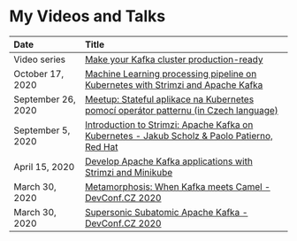 # My Videos and Talks

| Date          | Title |
|:--------------|:------|
| Video series | [Make your Kafka cluster production-ready](https://www.youtube.com/playlist?list=PLpI4X8PMthYeCSpy9a-mGtvDbMgqGNYNy) |
| October 17, 2020 | [Machine Learning processing pipeline on Kubernetes with Strimzi and Apache Kafka](https://youtu.be/CemgJcJMufI) |
| September 26, 2020 | [Meetup: Stateful aplikace na Kubernetes pomocí operátor patternu (in Czech language)](https://youtu.be/_kU9QP-s_ls) |
| September 5, 2020 | [Introduction to Strimzi: Apache Kafka on Kubernetes - Jakub Scholz & Paolo Patierno, Red Hat](https://youtu.be/GSh9aHvdZco) |
| April 15, 2020 | [Develop Apache Kafka applications with Strimzi and Minikube](https://youtu.be/4bKSPrENDQQ) |
| March 30, 2020 | [Metamorphosis: When Kafka meets Camel - DevConf.CZ 2020](https://youtu.be/hJUl7R2dN00) |
| March 30, 2020 | [Supersonic Subatomic Apache Kafka - DevConf.CZ 2020](https://youtu.be/n5MaCgokpgE) |
